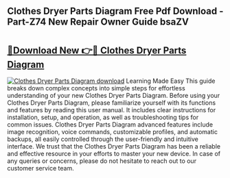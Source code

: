 ## Clothes Dryer Parts Diagram Free Pdf Download - Part-Z74 New Repair Owner Guide bsaZV

# <h2><a href="http://dfh718.blite.top/?on=Clothes+Dryer+Parts+Diagram">🔗Download New 👉🔴 Clothes Dryer Parts Diagram</a></h2>

[![Clothes Dryer Parts Diagram download](https://i.imgur.com/lujVjoI.png)](http://dfh718.blite.top/?on=Clothes+Dryer+Parts+Diagram)
Learning Made Easy This guide breaks down complex concepts into simple steps for effortless understanding of your new Clothes Dryer Parts Diagram. Before using your Clothes Dryer Parts Diagram, please familiarize yourself with its functions and features by reading this user manual. It includes clear instructions for installation, setup, and operation, as well as troubleshooting tips for common issues. Clothes Dryer Parts Diagram advanced features include image recognition, voice commands, customizable profiles, and automatic backups, all easily controlled through the user-friendly and intuitive interface. We trust that the Clothes Dryer Parts Diagram has been a reliable and effective resource in your efforts to master your new device. In case of any queries or concerns, please do not hesitate to reach out to our customer service team.
